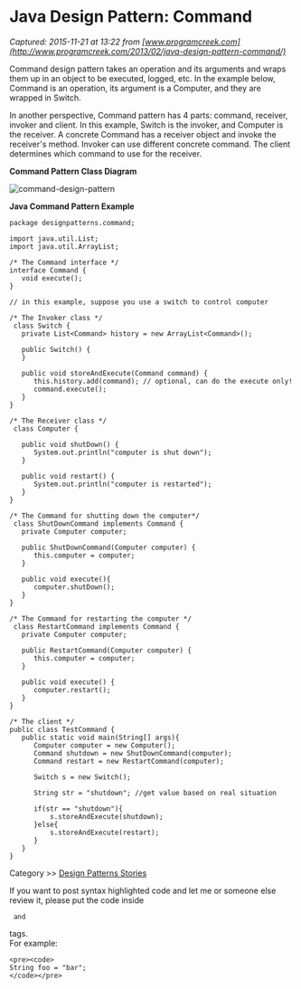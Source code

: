 # Java Design Pattern: Command

_Captured: 2015-11-21 at 13:22 from [www.programcreek.com](http://www.programcreek.com/2013/02/java-design-pattern-command/)_

Command design pattern takes an operation and its arguments and wraps them up in an object to be executed, logged, etc. In the example below, Command is an operation, its argument is a Computer, and they are wrapped in Switch.

In another perspective, Command pattern has 4 parts: command, receiver, invoker and client. In this example, Switch is the invoker, and Computer is the receiver. A concrete Command has a receiver object and invoke the receiver's method. Invoker can use different concrete command. The client determines which command to use for the receiver.

**Command Pattern Class Diagram**

![command-design-pattern](http://www.programcreek.com/wp-content/uploads/2013/02/command-design-pattern.png)

**Java Command Pattern Example**
    
    
    package designpatterns.command;
     
    import java.util.List;
    import java.util.ArrayList;
     
    /* The Command interface */
    interface Command {
       void execute();
    }
     
    // in this example, suppose you use a switch to control computer
     
    /* The Invoker class */
     class Switch { 
       private List<Command> history = new ArrayList<Command>();
     
       public Switch() {
       }
     
       public void storeAndExecute(Command command) {
          this.history.add(command); // optional, can do the execute only!
          command.execute();        
       }
    }
     
    /* The Receiver class */
     class Computer {
     
       public void shutDown() {
          System.out.println("computer is shut down");
       }
     
       public void restart() {
          System.out.println("computer is restarted");
       }
    }
     
    /* The Command for shutting down the computer*/
     class ShutDownCommand implements Command {
       private Computer computer;
     
       public ShutDownCommand(Computer computer) {
          this.computer = computer;
       }
     
       public void execute(){
          computer.shutDown();
       }
    }
     
    /* The Command for restarting the computer */
     class RestartCommand implements Command {
       private Computer computer;
     
       public RestartCommand(Computer computer) {
          this.computer = computer;
       }
     
       public void execute() {
          computer.restart();
       }
    }
     
    /* The client */
    public class TestCommand {
       public static void main(String[] args){
          Computer computer = new Computer();
          Command shutdown = new ShutDownCommand(computer);
          Command restart = new RestartCommand(computer);
     
          Switch s = new Switch();
     
          String str = "shutdown"; //get value based on real situation
     
          if(str == "shutdown"){
        	  s.storeAndExecute(shutdown);
          }else{
        	  s.storeAndExecute(restart);
          }
       }
    }

Category >> [Design Patterns Stories](http://www.programcreek.com/category/design-patterns/)

If you want to post syntax highlighted code and let me or someone else review it, please put the code inside <pre><code> and </code></pre> tags.   
For example:
    
    
    <pre><code> 
    String foo = "bar";
    </code></pre>
    

